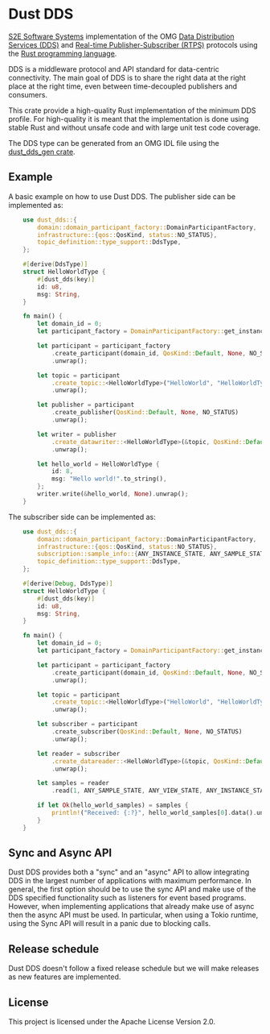 # Dust DDS

[S2E Software Systems](https://www.s2e-systems.com) implementation of the OMG [Data Distribution Services (DDS)](https://www.omg.org/omg-dds-portal/) and [Real-time Publisher-Subscriber (RTPS)](https://www.omg.org/spec/DDSI-RTPS/About-DDSI-RTPS/) protocols using the [Rust programming language](https://www.rust-lang.org/).

DDS is a middleware protocol and API standard for data-centric connectivity. The main goal of DDS is to share the right data at the right place at the right time, even between time-decoupled publishers and consumers.

This crate provide a high-quality Rust implementation of the minimum DDS profile. For high-quality it is meant that the implementation is done using stable Rust and without unsafe code and with large unit test code coverage.

The DDS type can be generated from an OMG IDL file using the [dust_dds_gen crate](https://crates.io/crates/dust_dds_gen).

## Example

A basic example on how to use Dust DDS. The publisher side can be implemented as:

```rust
    use dust_dds::{
        domain::domain_participant_factory::DomainParticipantFactory,
        infrastructure::{qos::QosKind, status::NO_STATUS},
        topic_definition::type_support::DdsType,
    };

    #[derive(DdsType)]
    struct HelloWorldType {
        #[dust_dds(key)]
        id: u8,
        msg: String,
    }

    fn main() {
        let domain_id = 0;
        let participant_factory = DomainParticipantFactory::get_instance();

        let participant = participant_factory
            .create_participant(domain_id, QosKind::Default, None, NO_STATUS)
            .unwrap();

        let topic = participant
            .create_topic::<HelloWorldType>("HelloWorld", "HelloWorldType", QosKind::Default, None, NO_STATUS)
            .unwrap();

        let publisher = participant
            .create_publisher(QosKind::Default, None, NO_STATUS)
            .unwrap();

        let writer = publisher
            .create_datawriter::<HelloWorldType>(&topic, QosKind::Default, None, NO_STATUS)
            .unwrap();

        let hello_world = HelloWorldType {
            id: 8,
            msg: "Hello world!".to_string(),
        };
        writer.write(&hello_world, None).unwrap();
    }
```

The subscriber side can be implemented as:

```rust
    use dust_dds::{
        domain::domain_participant_factory::DomainParticipantFactory,
        infrastructure::{qos::QosKind, status::NO_STATUS},
        subscription::sample_info::{ANY_INSTANCE_STATE, ANY_SAMPLE_STATE, ANY_VIEW_STATE},
        topic_definition::type_support::DdsType,
    };

    #[derive(Debug, DdsType)]
    struct HelloWorldType {
        #[dust_dds(key)]
        id: u8,
        msg: String,
    }

    fn main() {
        let domain_id = 0;
        let participant_factory = DomainParticipantFactory::get_instance();

        let participant = participant_factory
            .create_participant(domain_id, QosKind::Default, None, NO_STATUS)
            .unwrap();

        let topic = participant
            .create_topic::<HelloWorldType>("HelloWorld", "HelloWorldType", QosKind::Default, None, NO_STATUS)
            .unwrap();

        let subscriber = participant
            .create_subscriber(QosKind::Default, None, NO_STATUS)
            .unwrap();

        let reader = subscriber
            .create_datareader::<HelloWorldType>(&topic, QosKind::Default, None, NO_STATUS)
            .unwrap();

        let samples = reader
            .read(1, ANY_SAMPLE_STATE, ANY_VIEW_STATE, ANY_INSTANCE_STATE);

        if let Ok(hello_world_samples) = samples {
            println!("Received: {:?}", hello_world_samples[0].data().unwrap());
        }
    }
```
## Sync and Async API

Dust DDS provides both a "sync" and an "async" API to allow integrating DDS in the largest number of applications with maximum performance. In general, the first option should be to use the sync API and make use of the DDS specified functionality such as listeners for event based programs. However, when implementing applications that already make use of async then the async API must be used. In particular, when using a Tokio runtime, using the Sync API will result in a panic due to blocking calls.

## Release schedule

Dust DDS doesn't follow a fixed release schedule but we will make releases as new features are implemented.

## License

This project is licensed under the Apache License Version 2.0.
